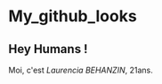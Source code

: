 # My_github_looks

<h2 text-align="center"> Hey Humans !</h2>

Moi, c'est *Laurencia BEHANZIN*, 21ans.
